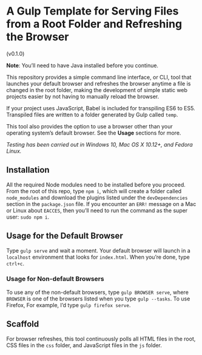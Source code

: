 # A Gulp Template for Serving Files from a Root Folder and Refreshing the Browser

(v0.1.0)

**Note**: You’ll need to have Java installed before you continue.

This repository provides a simple command line interface, or CLI, tool that launches your default browser and refreshes the browser anytime a file is changed in the root folder, making the development of simple static web projects easier by not having to manually reload the browser.

If your project uses JavaScript, Babel is included for transpiling ES6 to ES5. Transpiled files are written to a folder generated by Gulp called `temp`.

This tool also provides the option to use a browser other than your operating system’s default browser. See the **Usage** sections for more.

_Testing has been carried out in Windows 10, Mac OS X 10.12+, and Fedora Linux._

## Installation

All the required Node modules need to be installed before you proceed. From the root of this repo, type `npm i`, which will create a folder called `node_modules` and download the plugins listed under the `devDependencies` section in the `package.json` file. If you encounter an `ERR!` message on a Mac or Linux about `EACCES`, then you’ll need to run the command as the super user: `sudo npm i`.

## Usage for the Default Browser

Type `gulp serve` and wait a moment. Your default browser will launch in a `localhost` environment that looks for `index.html`. When you’re done, type `ctrl+c`.

### Usage for Non-default Browsers

To use any of the non-default browsers, type `gulp BROWSER serve`, where `BROWSER` is one of the browsers listed when you type `gulp --tasks`. To use Firefox, For example, I’d type `gulp firefox serve`.

## Scaffold

For browser refreshes, this tool continuously polls all HTML files in the root, CSS files in the `css` folder, and JavaScript files in the `js` folder.
